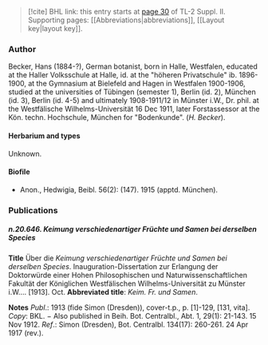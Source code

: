 > [!cite] BHL link: this entry starts at [page 30](https://www.biodiversitylibrary.org/item/103859#page/40/mode/1up) of TL-2 Suppl. II.
> Supporting pages: [[Abbreviations|abbreviations]], [[Layout key|layout key]].

### Author

Becker, Hans (1884-?), German botanist, born in Halle, Westfalen, educated at the Haller Volksschule at Halle, id. at the "höheren Privatschule" ib. 1896-1900, at the Gymnasium at Bielefeld and Hagen in Westfalen 1900-1906, studied at the universities of Tübingen (semester 1), Berlin (id. 2), München (id. 3), Berlin (id. 4-5) and ultimately 1908-1911/12 in Münster i.W., Dr. phil. at the Westfälische Wilhelms-Universität 16 Dec 1911, later Forstassessor at the Kön. techn. Hochschule, München for "Bodenkunde". (*H. Becker*).

#### Herbarium and types

Unknown.

#### Biofile

- Anon., Hedwigia, Beibl. 56(2): (147). 1915 (apptd. München).

### Publications

##### n.20.646. Keimung verschiedenartiger Früchte und Samen bei derselben Species

**Title**
Über die *Keimung verschiedenartiger Früchte und Samen bei derselben Species*. Inauguration-Dissertation zur Erlangung der Doktorwürde einer Hohen Philosophischen und Naturwissenschaftlichen Fakultät der Königlichen Westfälischen Wilhelms-Universität zu Münster i.W.... \[1913\]. Oct.
**Abbreviated title**: *Keim. Fr. und Samen*.

**Notes**
*Publ*.: 1913 (fide Simon (Dresden)), cover-t.p., p. \[1\]-129, \[131, vita\]. *Copy*: BKL. − Also published in Beih. Bot. Centralbl., Abt. 1, 29(1): 21-143. 15 Nov 1912.
*Ref*.: Simon (Dresden), Bot. Centralbl. 134(17): 260-261. 24 Apr 1917 (rev.).

